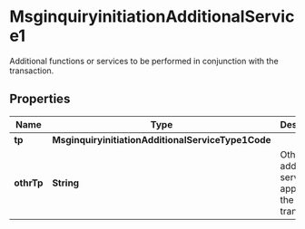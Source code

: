 

# MsginquiryinitiationAdditionalService1

Additional functions or services to be performed in conjunction with the transaction.

## Properties

| Name | Type | Description | Notes |
|------------ | ------------- | ------------- | -------------|
|**tp** | **MsginquiryinitiationAdditionalServiceType1Code** |  |  [optional] |
|**othrTp** | **String** | Other additional service applied to the transaction. |  [optional] |



